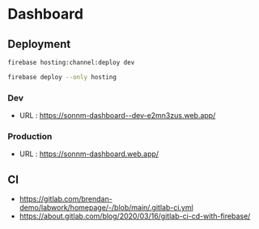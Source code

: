 # Dashboard

## Deployment

```bash
firebase hosting:channel:deploy dev

firebase deploy --only hosting
```

### Dev

- URL : https://sonnm-dashboard--dev-e2mn3zus.web.app/

### Production

- URL : https://sonnm-dashboard.web.app/

## CI

- https://gitlab.com/brendan-demo/labwork/homepage/-/blob/main/.gitlab-ci.yml
- https://about.gitlab.com/blog/2020/03/16/gitlab-ci-cd-with-firebase/
